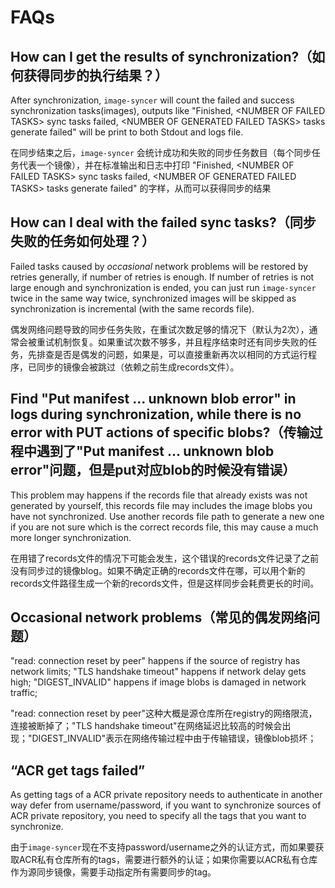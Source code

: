 # FAQs

## How can I get the results of synchronization?（如何获得同步的执行结果？）

After synchronization, `image-syncer` will count the failed and success synchronization tasks(images), outputs like "Finished, \<NUMBER OF FAILED TASKS\> sync tasks failed, \<NUMBER OF GENERATED FAILED TASKS\> tasks generate failed" will be print to both Stdout and logs file.

在同步结束之后，`image-syncer` 会统计成功和失败的同步任务数目（每个同步任务代表一个镜像），并在标准输出和日志中打印 "Finished, \<NUMBER OF FAILED TASKS\> sync tasks failed, \<NUMBER OF GENERATED FAILED TASKS\> tasks generate failed" 的字样，从而可以获得同步的结果

## How can I deal with the failed sync tasks?（同步失败的任务如何处理？）

Failed tasks caused by *occasional* network problems will be restored by retries generally, if number of retries is enough. If number of retries is not large enough and synchronization is ended, you can just run `image-syncer` twice in the same way twice, synchronized images will be skipped as synchronization is incremental (with the same records file).

偶发网络问题导致的同步任务失败，在重试次数足够的情况下（默认为2次），通常会被重试机制恢复。如果重试次数不够多，并且程序结束时还有同步失败的任务，先排查是否是偶发的问题，如果是，可以直接重新再次以相同的方式运行程序，已同步的镜像会被跳过（依赖之前生成records文件）。

## Find "Put manifest ... unknown blob error" in logs during synchronization, while there is no error with PUT actions of specific blobs?（传输过程中遇到了"Put manifest ... unknown blob error"问题，但是put对应blob的时候没有错误）

This problem may happens if the records file that already exists was not generated by yourself, this records file may includes the image blobs you have not synchronized. Use another records file path to generate a new one if you are not sure which is the correct records file, this may cause a much more longer synchronization.

在用错了records文件的情况下可能会发生，这个错误的records文件记录了之前没有同步过的镜像blog。如果不确定正确的records文件在哪，可以用个新的records文件路径生成一个新的records文件，但是这样同步会耗费更长的时间。

## Occasional network problems（常见的偶发网络问题）

"read: connection reset by peer" happens if the source of registry has network limits; "TLS handshake timeout" happens if network delay gets high; "DIGEST_INVALID" happens if image blobs is damaged in network traffic;

"read: connection reset by peer"这种大概是源仓库所在registry的网络限流，连接被断掉了；"TLS handshake timeout"在网络延迟比较高的时候会出现；"DIGEST_INVALID"表示在网络传输过程中由于传输错误，镜像blob损坏；

## “ACR get tags failed”

As getting tags of a ACR private repository needs to authenticate in another way defer from username/password, if you want to synchronize sources of ACR private repository, you need to specify all the tags that you want to synchronize.

由于`image-syncer`现在不支持password/username之外的认证方式，而如果要获取ACR私有仓库所有的tags，需要进行额外的认证；如果你需要以ACR私有仓库作为源同步镜像，需要手动指定所有需要同步的tag。
 

